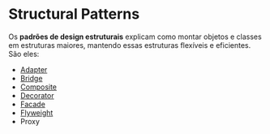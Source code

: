 # Structural Patterns

Os **padrões de design estruturais** explicam como montar objetos e classes em estruturas maiores, mantendo essas estruturas flexíveis e eficientes. São eles: 

* [Adapter](https://github.com/KailanySousa/design-patterns-typescript/tree/main/design-patterns/structural/adapter)
* [Bridge](https://github.com/KailanySousa/design-patterns-typescript/tree/main/design-patterns/structural/bridge)
* [Composite](https://github.com/KailanySousa/design-patterns-typescript/tree/main/design-patterns/structural/composite)
* [Decorator](https://github.com/KailanySousa/design-patterns-typescript/tree/main/design-patterns/structural/decorator)
* [Facade](https://github.com/KailanySousa/design-patterns-typescript/tree/main/design-patterns/structural/facade)
* [Flyweight](https://github.com/KailanySousa/design-patterns-typescript/tree/main/design-patterns/structural/flyweight)
* Proxy